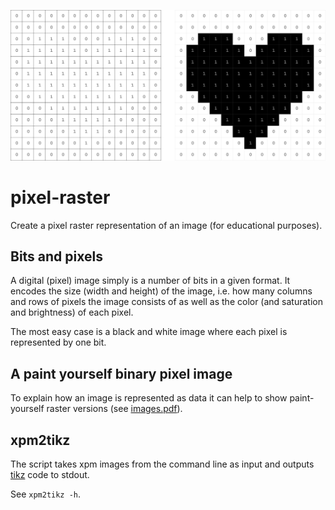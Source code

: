 ![](Beispiel.svg)

# pixel-raster
Create a pixel raster representation of an image (for educational purposes).

## Bits and pixels

A digital (pixel) image simply is a number of bits in a given format.
It encodes the size (width and height) of the image, i.e. how many
columns and rows of pixels the image consists of as well as the color
(and saturation and brightness) of each pixel.

The most easy case is a black and white image where each pixel is
represented by one bit.

## A paint yourself binary pixel image 

To explain how an image is represented as data it can help to show
paint-yourself raster versions (see [images.pdf](images.pdf)).

## xpm2tikz

The script takes xpm images from the command line as input and
outputs [tikz](https://ctan.org/pkg/pgf) code to stdout.

See `xpm2tikz -h`.

